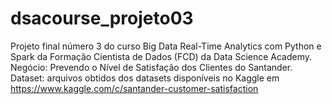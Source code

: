 # dsacourse_projeto03
Projeto final número 3 do curso Big Data Real-Time Analytics com Python e Spark da Formação Cientista de Dados (FCD) da Data Science Academy.
Negócio: Prevendo o Nível de Satisfação dos Clientes do Santander.
Dataset: arquivos obtidos dos datasets disponíveis no Kaggle em https://www.kaggle.com/c/santander-customer-satisfaction 


